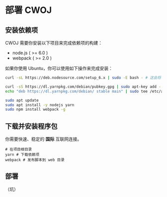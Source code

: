 # 部署 CWOJ

## 安装依赖项
CWOJ 需要你安装以下项目来完成依赖项的构建：
* node.js ( >= 6.0 )
* webpack ( >= 2.0 )

如果你使用 Ubuntu，你可以使用如下操作来完成安装：
```bash
curl -sL https://deb.nodesource.com/setup_6.x | sudo -E bash - # 这会将 node.js 的软件库添加至你的系统

curl -sS https://dl.yarnpkg.com/debian/pubkey.gpg | sudo apt-key add -
echo "deb https://dl.yarnpkg.com/debian/ stable main" | sudo tee /etc/apt/sources.list.d/yarn.list # 这会将 yarn 的软件仓库添加至系统。

sudo apt update
sudo apt install -y nodejs yarn
sudo npm install webpack -g
```

## 下载并安装程序包
你需要快速、稳定的 **国际** 互联网连接。
```
# 在项目根目录
yarn # 下载依赖项
webpack # 发布脚本到 web 目录
```

## 部署
（坑）
